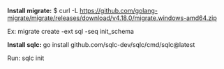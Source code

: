 **Install migrate:** $ curl -L https://github.com/golang-migrate/migrate/releases/download/v4.18.0/migrate.windows-amd64.zip

Ex: migrate create -ext sql -seq init_schema

**Install sqlc:** go install github.com/sqlc-dev/sqlc/cmd/sqlc@latest

Run: sqlc init

